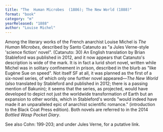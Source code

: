 ```yaml
---
title: "The  Human Microbes  (1886); The New World (1888)"
format: "book"
category: "m"
yearReleased: "1888"
author: "Louise Michel"
---
```

Among the literary works of the French anarchist Louise  Michel is _The Human Microbes_, described by Santo Catanuto as "a Jules Verne-style 'science  fiction' novel". (Catanuto: 30) An English translation by Brian Stableford was  published in 2012, and it now appears that Catanuto's description is wide of the  mark. It is in fact a lurid short novel, written while Michel was in solitary  confinement in prison, described in the blurb as "like Eugène Sue on speed". Not  itself SF at all, it was planned as the first of a six-novel series, of which  only one further novel appeared—<em>The New World</em> (also translated by  Stableford and published in 2012; there is a passing mention of Bakunin); it  seems that the series, as projected, would have developed to depict not just the  worldwide transformation of Earth but an expansion to other worlds, which in  Stableford's words "would indeed have made it an unparalleled epic of anarchist  scientific romance." (introduction to the Black Coat Press edition). Both  novels are referred to in the 2014 _Bottled Wasp Pocket Diary_.

See also Cohn: 199-203; and under Jules  Verne, for a putative link.
